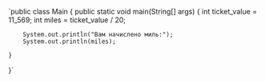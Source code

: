 `public class Main {
public static void main(String[] args) {
int ticket_value = 11_569;
int miles = ticket_value / 20;

        System.out.println("Вам начислено миль:");
        System.out.println(miles);

    }
}`